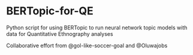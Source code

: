# BERTopic-for-QE
Python script for using BERTopic to run neural network topic models with data for Quantitative Ethnography analyses

Collaborative effort from @gol-like-soccer-goal and @Oluwajobs
